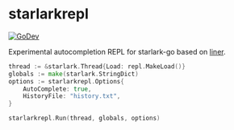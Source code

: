 # starlarkrepl

[![GoDev](https://img.shields.io/static/v1?label=godev&message=reference&color=00add8)](https://pkg.go.dev/github.com/afking/starlarkrepl?tab=doc)

Experimental autocompletion REPL for starlark-go based on [liner](https://github.com/peterh/liner).

```go
thread := &starlark.Thread{Load: repl.MakeLoad()}
globals := make(starlark.StringDict)
options := starlarkrepl.Options{
	AutoComplete: true, 
	HistoryFile: "history.txt",
}

starlarkrepl.Run(thread, globals, options)
```
